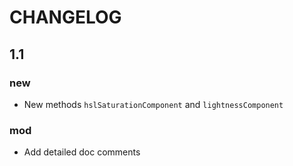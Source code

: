 CHANGELOG
===========

1.1
-----------
### new
- New methods `hslSaturationComponent` and `lightnessComponent`
### mod
- Add detailed doc comments
